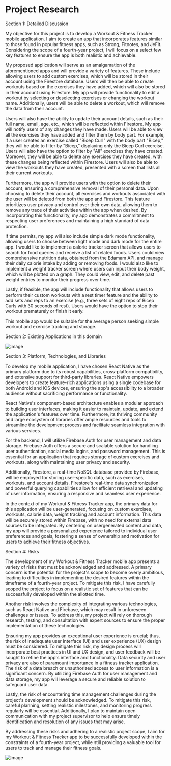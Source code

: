 # Project Research

Section 1: Detailed Discussion

My objective for this project is to develop a Workout & Fitness Tracker mobile
application. I aim to create an app that incorporates features similar to those found in
popular fitness apps, such as Strong, Fitnotes, and JeFit. Considering the scope of a
fourth-year project, I will focus on a select few key features to ensure the app is both
realistic and achievable.

My proposed application will serve as an amalgamation of the aforementioned apps
and will provide a variety of features. These include allowing users to add custom
exercises, which will be stored in their account using the Firestore database. Users will
then be able to create workouts based on the exercises they have added, which will
also be stored in their account using Firestore. My app will provide functionality to edit
a workout by selecting or deselecting exercises or changing the workout name.
Additionally, users will be able to delete a workout, which will remove the data from
their account.

Users will also have the ability to update their account details, such as their full name,
email, age, etc., which will be reflected within Firestore. My app will notify users of any
changes they have made. Users will be able to view all the exercises they have added
and filter them by body part. For example, if a user creates an exercise called "Bicep
Curl" with the body part "Bicep," they will be able to filter by "Bicep," displaying only
the Bicep Curl exercise. Users will also have the option to filter by "All" exercises they
have created. Moreover, they will be able to delete any exercises they have created,
with these changes being reflected within Firestore. Users will also be able to view the
workouts they have created, presented with a screen that lists all their current
workouts.

Furthermore, the app will provide users with the option to delete their account,
ensuring a comprehensive removal of their personal data. Upon choosing to delete
their account, all exercises and workouts associated with the user will be deleted from
both the app and Firestore. This feature prioritizes user privacy and control over their
own data, allowing them to remove any trace of their activities within the app when
desired. By incorporating this functionality, my app demonstrates a commitment to
respecting user preferences and maintaining a high standard of data protection.

If time permits, my app will also include simple dark mode functionality, allowing users
to choose between light mode and dark mode for the entire app. I would like to
implement a calorie tracker screen that allows users to search for food queries and
receive a list of related foods. Users could view comprehensive nutrition data, obtained
from the Edamam API, and manage their daily calorie intake by adding or removing
foods.
I would also like to implement a weight tracker screen where users can input their
body weight, which will be plotted on a graph. They could view, edit, and delete past
weight entries to monitor their progress over time.

Lastly, if feasible, the app will include functionality that allows users to perform their
custom workouts with a rest timer feature and the ability to add sets and reps to an
exercise (e.g., three sets of eight reps of Bicep Curls with 30 seconds of rest). Users
would have the option to stop their workout prematurely or finish it early.

This mobile app would be suitable for the average person seeking simple workout and
exercise tracking and storage.

Section 2: Existing Applications in this domain

![image](https://user-images.githubusercontent.com/55252035/235324864-28702b3a-236e-4496-a88b-69b0e63ebda3.png)


Section 3: Platform, Technologies, and Libraries

To develop my mobile application, I have chosen React Native as the primary platform
due to its robust capabilities, cross-platform compatibility, and extensive support for
third-party libraries. React Native empowers developers to create feature-rich
applications using a single codebase for both Android and iOS devices, ensuring the
app's accessibility to a broader audience without sacrificing performance or
functionality.

React Native's component-based architecture enables a modular approach to building
user interfaces, making it easier to maintain, update, and extend the application's
features over time. Furthermore, its thriving community and large ecosystem of
libraries offer ample resources and tools to streamline the development process and
facilitate seamless integration with various services.

For the backend, I will utilize Firebase Auth for user management and data storage.
Firebase Auth offers a secure and scalable solution for handling user authentication,
social media logins, and password management. This is essential for an application that
requires storage of custom exercises and workouts, along with maintaining user
privacy and security.

Additionally, Firestore, a real-time NoSQL database provided by Firebase, will be
employed for storing user-specific data, such as exercises, workouts, and account
details. Firestore's real-time data synchronization and powerful querying capabilities
allow for efficient retrieval and updating of user information, ensuring a responsive and
seamless user experience.

In the context of my Workout & Fitness Tracker app, the primary data for this
application will be user-generated, focusing on custom exercises, workouts, calorie
data, weight tracking and account information. This data will be securely stored within
Firebase, with no need for external data sources to be integrated.
By centering on usergenerated content and data, my app will provide a personalized experience tailored to individual user preferences and goals, fostering a sense of ownership and motivation for users to achieve their fitness objectives.

Section 4: Risks

The development of my Workout & Fitness Tracker mobile app presents a variety of
risks that must be acknowledged and addressed. A primary concern is the potential for
the project's scope to become overly ambitious, leading to difficulties in implementing
the desired features within the timeframe of a fourth-year project. To mitigate this risk,
I have carefully scoped the project to focus on a realistic set of features that can be
successfully developed within the allotted time.

Another risk involves the complexity of integrating various technologies, such as React
Native and Firebase, which may result in unforeseen challenges or issues. To address
this, my project will rely on thorough research, testing, and consultation with expert
sources to ensure the proper implementation of these technologies.

Ensuring my app provides an exceptional user experience is crucial; thus, the risk of
inadequate user interface (UI) and user experience (UX) design must be considered. To
mitigate this risk, my design process will incorporate best practices in UI and UX design,
and user feedback will be sought to refine the app's interface and functionality.
Data security and user privacy are also of paramount importance in a fitness tracker
application. The risk of a data breach or unauthorized access to user information is a
significant concern. By utilizing Firebase Auth for user management and data storage,
my app will leverage a secure and reliable solution to safeguard user data.

Lastly, the risk of encountering time management challenges during the project's
development should be acknowledged. To mitigate this risk, careful planning, setting
realistic milestones, and monitoring progress regularly will be essential. Additionally, I
plan to maintain open communication with my project supervisor to help ensure timely
identification and resolution of any issues that may arise.

By addressing these risks and adhering to a realistic project scope, I aim for my
Workout & Fitness Tracker app to be successfully developed within the constraints of a
fourth-year project, while still providing a valuable tool for users to track and manage
their fitness goals.

![image](https://user-images.githubusercontent.com/55252035/235324893-4347912e-571f-4b9c-b333-4d94dd9daa91.png)

